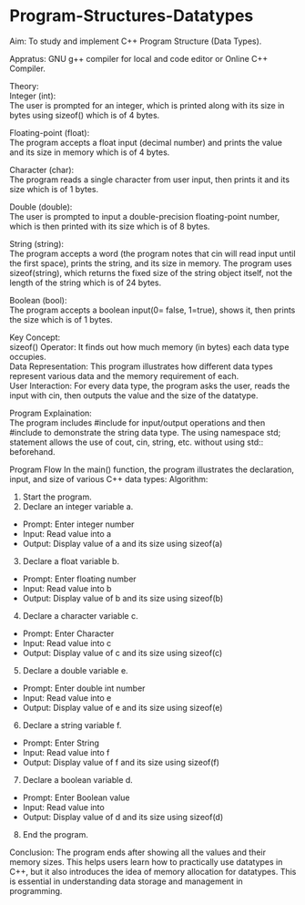 # Program-Structures-Datatypes
Aim: To study and implement C++ Program Structure (Data Types).
    
Appratus: GNU g++ compiler for local and code editor or Online C++ Compiler.

Theory:     
Integer (int):                                                                             
The user is prompted for an integer, which is printed along with its size in bytes using sizeof() which is of 4 bytes.

Floating-point (float):                                                                                          
The program accepts a float input (decimal number) and prints the value and its size in memory  which is of 4 bytes. 

Character (char):                                                                                      
The program reads a single character from user input, then prints it and its size  which is of 1 bytes. 

Double (double):                                                                   
The user is prompted to input a double-precision floating-point number, which is then printed with its size  which is of 8 bytes. 

String (string):                                                                                                                                                                                              
The program accepts a word (the program notes that cin will read input until the first space), prints the string, and its size in memory. The program uses sizeof(string), which returns the fixed size of the string object itself, not the length of the string  which is of 24 bytes. 

Boolean (bool):                                                                                             
The program accepts a boolean input(0= false, 1=true), shows it, then prints the size  which is of 1 bytes.

Key Concept:    
sizeof() Operator: It finds out how much memory (in bytes) each data type occupies.                                             
Data Representation: This program illustrates how different data types represent various data and the memory requirement of each.                   
User Interaction: For every data type, the program asks the user, reads the input with cin, then outputs the value and the size of the datatype.

Program Explaination:                      
The program includes #include<iostream>  for input/output operations and then #include<string>  to demonstrate the string data type. The using namespace std; statement allows the use of cout, cin, string, etc. without using std:: beforehand.                

Program Flow
In the main() function, the program illustrates the declaration, input, and size of various C++ data types:
Algorithm:
1. Start the program.            
2. Declare an integer variable a.
- Prompt: Enter integer number            
- Input: Read value into a            
- Output: Display value of a and its size using sizeof(a)            
3. Declare a float variable b.                
- Prompt: Enter floating number            
- Input: Read value into b                
- Output: Display value of b and its size using sizeof(b)            
4. Declare a character variable c.                
- Prompt: Enter Character            
- Input: Read value into c            
- Output: Display value of c and its size using sizeof(c)        
5. Declare a double variable e.                
- Prompt: Enter double int number                    
- Input: Read value into e                        
- Output: Display value of e and its size using sizeof(e)                    
6. Declare a string variable f.                            
- Prompt: Enter String                                    
- Input: Read value into f                                    
- Output: Display value of f and its size using sizeof(f)                            
7. Declare a boolean variable d.            
- Prompt: Enter Boolean value                
- Input: Read value into                
- Output: Display value of d and its size using sizeof(d)                    
8. End the program.                

Conclusion:
The program ends after showing all the values and their memory sizes. This helps users learn how to practically use datatypes in C++, but it also introduces the idea of memory allocation for datatypes. This is essential in understanding data storage and management in programming.
